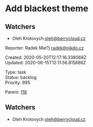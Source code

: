 # Add blackest theme

## Watchers
- Oleh Krotovych <oleh@berrycloud.cz>

Reporter: Radek Mat?j <radek@nikdo.cz>  

Created: 2020-05-20T12:17:16.338068Z  
Updated: 2020-06-15T12:11:56.815886Z

Type: task  
Status: backlog  
Priority: 995

Parent: [118](118.md "Night tool tip")

## Watchers
- Oleh Krotovych <oleh@berrycloud.cz>
